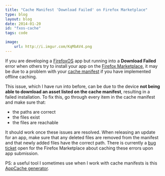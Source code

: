 ```yaml
---
title: "Cache Manifest 'Download Failed' on Firefox Marketplace"
type: blog
layout: blog
date: 2014-01-20
id: "fxos-cache"
tags: code

image:
    url: http://i.imgur.com/KqMbAV4.png
---
```


If you are developing a
[FirefoxOS](https://developer.mozilla.org/Firefox_OS/Application_development)
app but running into a **Download Failed** error when others try to install
your app on the [Firefox Marketplace](http://marketplace.firefox.com), it may
be due to a problem with your [cache
manifest](https://developer.mozilla.org//docs/HTML/Using_the_application_cache)
if you have implemented offline caching.

This issue, which I have run into before, can be due to the device **not being
able to download an asset listed on the cache manifest**, resulting in a failed
installation. To fix this, go through every item in the cache manifest and make
sure that:

- the paths are correct
- the files exist
- the files are reachable

It should work once these issues are resolved. When releasing an update for an
app, make sure that any deleted files are removed from the manifest and that
newly added files have the correct path. There is currently a [bug
ticket](https://bugzilla.mozilla.org/show_bug.cgi?id=834521) open for the
Firefox Marketplace about caching these errors upon app submission.

PS: a useful tool I sometimes use when I work with cache manifests is this
[AppCache generator](http://appcache.rawkes.com/).

